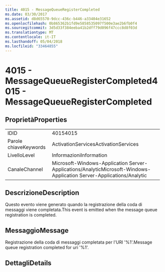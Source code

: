 ```yaml
---
title: 4015 - MessageQueueRegisterCompleted
ms.date: 03/30/2017
ms.assetid: d8d65570-9dcc-436c-b446-a33404e31652
ms.openlocfilehash: 0b865362b1fd9e5858535097f500e3ae2b6fb0f4
ms.sourcegitcommit: 3d5d33f384eeba41b2dff79d096f47ccc8d8f03d
ms.translationtype: MT
ms.contentlocale: it-IT
ms.lasthandoff: 05/04/2018
ms.locfileid: "33464855"
---
```

# <a name="4015---messagequeueregistercompleted"></a><span data-ttu-id="473ab-102">4015 - MessageQueueRegisterCompleted</span><span class="sxs-lookup"><span data-stu-id="473ab-102">4015 - MessageQueueRegisterCompleted</span></span>
## <a name="properties"></a><span data-ttu-id="473ab-103">Proprietà</span><span class="sxs-lookup"><span data-stu-id="473ab-103">Properties</span></span>  
  
|||  
|-|-|  
|<span data-ttu-id="473ab-104">ID</span><span class="sxs-lookup"><span data-stu-id="473ab-104">ID</span></span>|<span data-ttu-id="473ab-105">4015</span><span class="sxs-lookup"><span data-stu-id="473ab-105">4015</span></span>|  
|<span data-ttu-id="473ab-106">Parole chiave</span><span class="sxs-lookup"><span data-stu-id="473ab-106">Keywords</span></span>|<span data-ttu-id="473ab-107">ActivationServices</span><span class="sxs-lookup"><span data-stu-id="473ab-107">ActivationServices</span></span>|  
|<span data-ttu-id="473ab-108">Livello</span><span class="sxs-lookup"><span data-stu-id="473ab-108">Level</span></span>|<span data-ttu-id="473ab-109">Informazioni</span><span class="sxs-lookup"><span data-stu-id="473ab-109">Information</span></span>|  
|<span data-ttu-id="473ab-110">Canale</span><span class="sxs-lookup"><span data-stu-id="473ab-110">Channel</span></span>|<span data-ttu-id="473ab-111">Microsoft-Windows-Application Server-Applications/Analytic</span><span class="sxs-lookup"><span data-stu-id="473ab-111">Microsoft-Windows-Application Server-Applications/Analytic</span></span>|  
  
## <a name="description"></a><span data-ttu-id="473ab-112">Descrizione</span><span class="sxs-lookup"><span data-stu-id="473ab-112">Description</span></span>  
 <span data-ttu-id="473ab-113">Questo evento viene generato quando la registrazione della coda di messaggi viene completata.</span><span class="sxs-lookup"><span data-stu-id="473ab-113">This event is emitted when the message queue registration is completed.</span></span>  
  
## <a name="message"></a><span data-ttu-id="473ab-114">Messaggio</span><span class="sxs-lookup"><span data-stu-id="473ab-114">Message</span></span>  
 <span data-ttu-id="473ab-115">Registrazione della coda di messaggi completata per l'URI '%1'.</span><span class="sxs-lookup"><span data-stu-id="473ab-115">Message queue registration completed for uri '%1'.</span></span>  
  
## <a name="details"></a><span data-ttu-id="473ab-116">Dettagli</span><span class="sxs-lookup"><span data-stu-id="473ab-116">Details</span></span>

